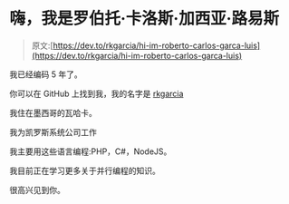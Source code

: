 # 嗨，我是罗伯托·卡洛斯·加西亚·路易斯

> 原文:[https://dev.to/rkgarcia/hi-im-roberto-carlos-garca-luis](https://dev.to/rkgarcia/hi-im-roberto-carlos-garca-luis)

我已经编码 5 年了。

你可以在 GitHub 上找到我，我的名字是 [rkgarcia](https://github.com/rkgarcia)

我住在墨西哥的瓦哈卡。

我为凯罗斯系统公司工作

我主要用这些语言编程:PHP，C#，NodeJS。

我目前正在学习更多关于并行编程的知识。

很高兴见到你。